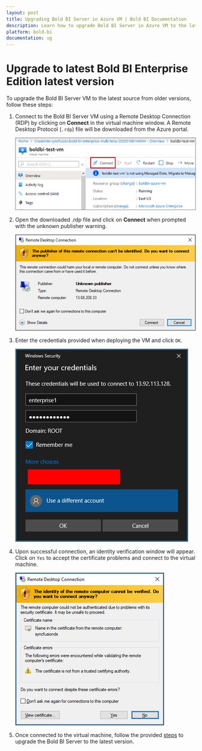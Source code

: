 ```yaml
---
layout: post
title: Upgrading Bold BI Server in Azure VM | Bold BI Documentation
description: Learn how to upgrade Bold BI Server in Azure VM to the latest version to get benefited with new feature and fix updates.
platform: bold-bi
documentation: ug
---
```


# Upgrade to latest Bold BI Enterprise Edition latest version

To upgrade the Bold BI Server VM to the latest source from older versions, follow these steps:

1. Connect to the Bold BI Server VM using a Remote Desktop Connection (RDP) by clicking on **Connect** in the virtual machine window. A Remote Desktop Protocol (`.rdp`) file will be downloaded from the Azure portal.

    ![Connect](/static/assets/installation-and-deployment/images/vm-connect.png)

2. Open the downloaded .rdp file and click on **Connect** when prompted with the unknown publisher warning.

    ![RDP Warning](/static/assets/installation-and-deployment/images/rdp-warn.png)

3. Enter the credentials provided when deploying the VM and click `OK`.

    ![VM Credentials.png](/static/assets/installation-and-deployment/images/vm-credentials.png)

4. Upon successful connection, an identity verification window will appear. Click on `Yes` to accept the certificate problems and connect to the virtual machine.

    ![verify the identity of the virtual machine](/static/assets/installation-and-deployment/images/cert-warning.png)

5. Once connected to the virtual machine, follow the provided [steps](/deploying-bold-bi/deploying-on-windows/upgrade-to-latest/) to upgrade the Bold BI Server to the latest version. 